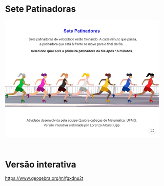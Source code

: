 # Sete Patinadoras

![](preview.jpg)

<br>

# Versão interativa

https://www.geogebra.org/m/fgxdnu2t